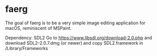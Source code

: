 # faerg
The goal of faerg is to be a very simple image editing application for macOS, reminiscent of MSPaint.

Dependency: SDL2
Go to https://www.libsdl.org/download-2.0.php and download SDL2-2.0.7.dmg (or newer) and copy SDL2.framework in /Library/Frameworks

